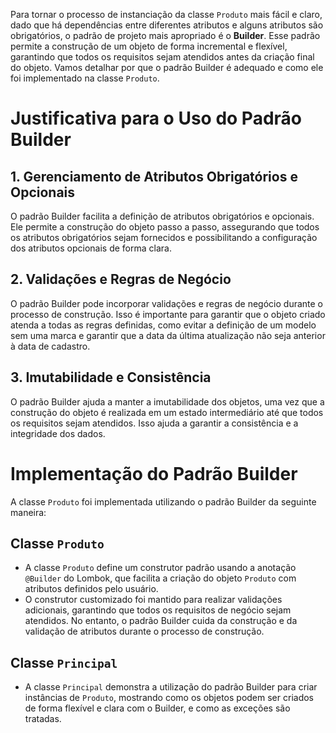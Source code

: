 Para tornar o processo de instanciação da classe `Produto` mais fácil e claro, dado que há dependências entre diferentes atributos e alguns atributos são obrigatórios, o padrão de projeto mais apropriado é o **Builder**. Esse padrão permite a construção de um objeto de forma incremental e flexível, garantindo que todos os requisitos sejam atendidos antes da criação final do objeto. Vamos detalhar por que o padrão Builder é adequado e como ele foi implementado na classe `Produto`.

# Justificativa para o Uso do Padrão Builder

## 1. Gerenciamento de Atributos Obrigatórios e Opcionais

O padrão Builder facilita a definição de atributos obrigatórios e opcionais. Ele permite a construção do objeto passo a passo, assegurando que todos os atributos obrigatórios sejam fornecidos e possibilitando a configuração dos atributos opcionais de forma clara.

## 2. Validações e Regras de Negócio

O padrão Builder pode incorporar validações e regras de negócio durante o processo de construção. Isso é importante para garantir que o objeto criado atenda a todas as regras definidas, como evitar a definição de um modelo sem uma marca e garantir que a data da última atualização não seja anterior à data de cadastro.

## 3. Imutabilidade e Consistência

O padrão Builder ajuda a manter a imutabilidade dos objetos, uma vez que a construção do objeto é realizada em um estado intermediário até que todos os requisitos sejam atendidos. Isso ajuda a garantir a consistência e a integridade dos dados.

# Implementação do Padrão Builder

A classe `Produto` foi implementada utilizando o padrão Builder da seguinte maneira:

## Classe `Produto`

- A classe `Produto` define um construtor padrão usando a anotação `@Builder` do Lombok, que facilita a criação do objeto `Produto` com atributos definidos pelo usuário.
- O construtor customizado foi mantido para realizar validações adicionais, garantindo que todos os requisitos de negócio sejam atendidos. No entanto, o padrão Builder cuida da construção e da validação de atributos durante o processo de construção.

## Classe `Principal`

- A classe `Principal` demonstra a utilização do padrão Builder para criar instâncias de `Produto`, mostrando como os objetos podem ser criados de forma flexível e clara com o Builder, e como as exceções são tratadas.
